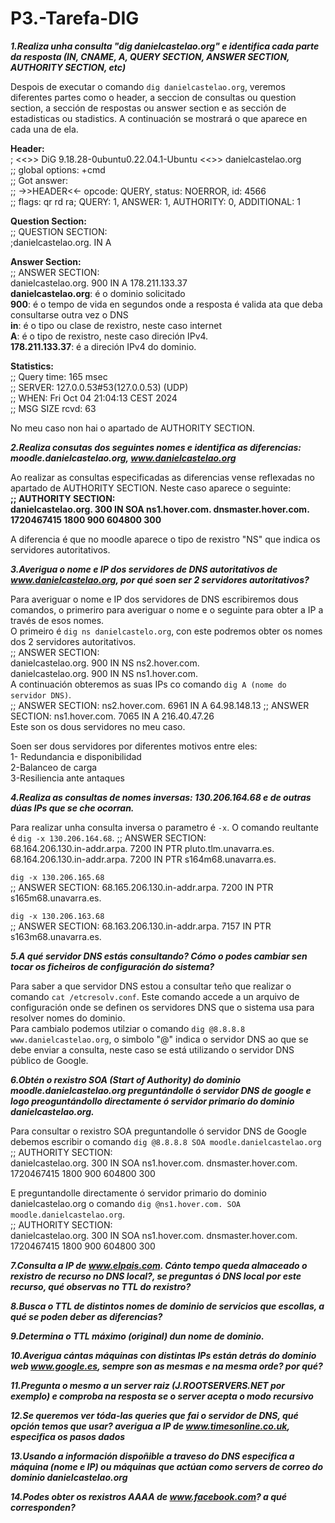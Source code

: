 # P3.-Tarefa-DIG

***1.Realiza unha consulta "dig danielcastelao.org" e identifica cada parte da resposta (IN, CNAME, A, QUERY SECTION, ANSWER SECTION, AUTHORITY SECTION, etc)***

Despois de executar o comando `dig danielcastelao.org`, veremos diferentes partes como o header, a seccion de consultas ou question section, a sección de respostas ou answer section e as sección de estadisticas ou stadistics. A continuación se mostrará o que aparece en cada una de ela.

**Header:**  
; <<>> DiG 9.18.28-0ubuntu0.22.04.1-Ubuntu <<>> danielcastelao.org  
;; global options: +cmd  
;; Got answer:  
;; ->>HEADER<<- opcode: QUERY, status: NOERROR, id: 4566  
;; flags: qr rd ra; QUERY: 1, ANSWER: 1, AUTHORITY: 0, ADDITIONAL: 1

**Question Section:**  
;; QUESTION SECTION:  
;danielcastelao.org.		IN	A

**Answer Section:**  
;; ANSWER SECTION:    
danielcastelao.org.	900	IN	A	178.211.133.37  
**danielcastelao.org**: é o dominio solicitado  
**900**: é o tempo de vida en segundos onde a resposta é valida ata que deba consultarse outra vez o DNS  
**in**: é o tipo ou clase de rexistro, neste caso internet  
**A**: é o tipo de rexistro, neste caso direción IPv4.  
**178.211.133.37**: é a direción IPv4 do dominio.

**Statistics:**  
;; Query time: 165 msec  
;; SERVER: 127.0.0.53#53(127.0.0.53) (UDP)  
;; WHEN: Fri Oct 04 21:04:13 CEST 2024  
;; MSG SIZE  rcvd: 63

No meu caso non hai o apartado de AUTHORITY SECTION.  

***2.Realiza consutas dos seguintes nomes e identifica as diferencias: moodle.danielcastelao.org, www.danielcastelao.org***  

Ao realizar as consultas especificadas as diferencias vense reflexadas no apartado de AUTHORITY SECTION. Neste caso aparece o seguinte:  
**;; AUTHORITY SECTION:**    
**danielcastelao.org.	300	IN	SOA	ns1.hover.com. dnsmaster.hover.com. 1720467415 1800 900 604800 300**  

A diferencia é que no moodle aparece o tipo de rexistro "NS" que indica os servidores autoritativos.

***3.Averigua o nome e IP dos servidores de DNS autoritativos de www.danielcastelao.org, por qué soen ser 2 servidores autoritativos?***

Para averiguar o nome e IP dos servidores de DNS escribiremos dous comandos, o primeriro para averiguar o nome e o seguinte para obter a IP a través de esos nomes.  
O primeiro é `dig ns danielcastelo.org`, con este podremos obter os nomes dos 2 servidores autoritativos.   
;; ANSWER SECTION:  
danielcastelao.org.	900	IN	NS	ns2.hover.com.  
danielcastelao.org.	900	IN	NS	ns1.hover.com.  
A continuación obteremos as suas IPs co comando `dig A (nome do servidor DNS)`.  
;; ANSWER SECTION:
ns2.hover.com.		6961	IN	A	64.98.148.13
;; ANSWER SECTION:
ns1.hover.com.		7065	IN	A	216.40.47.26  
Este son os dous servidores no meu caso.

Soen ser dous servidores por diferentes motivos entre eles:  
1- Redundancia e disponibilidad  
2-Balanceo de carga  
3-Resiliencia ante antaques

***4.Realiza as consultas de nomes inversas: 130.206.164.68 e de outras dúas IPs que se che ocorran.***

Para realizar unha consulta inversa o parametro é `-x`. O comando reultante é ```dig -x 130.206.164.68```.
;; ANSWER SECTION:  
68.164.206.130.in-addr.arpa. 7200 IN	PTR	pluto.tlm.unavarra.es.  
68.164.206.130.in-addr.arpa. 7200 IN	PTR	s164m68.unavarra.es.

```dig -x 130.206.165.68```  
;; ANSWER SECTION:
68.165.206.130.in-addr.arpa. 7200 IN	PTR	s165m68.unavarra.es.  

```dig -x 130.206.163.68```    
;; ANSWER SECTION:
68.163.206.130.in-addr.arpa. 7157 IN	PTR	s163m68.unavarra.es.

***5.A qué servidor DNS estás consultando? Cómo o podes cambiar sen tocar os ficheiros de configuración do sistema?***

Para saber a que servidor DNS estou a consultar teño que realizar o comando `cat /etcresolv.conf`. Este comando accede a un arquivo de configuración onde se definen os servidores DNS que o sistema usa para resolver nomes do dominio.  
Para cambialo podemos utilziar o comando `dig @8.8.8.8 www.danielcastelao.org`, o simbolo "@" indica o servidor DNS ao que se debe enviar a consulta, neste caso se está utilizando o servidor DNS público de Google.

***6.Obtén o rexistro SOA (Start of Authority) do dominio  moodle.danielcastelao.org preguntándolle ó servidor DNS de google e logo preoguntándollo directamente ó servidor primario do dominio danielcastelao.org.*** 

Para consultar o rexistro SOA preguntandolle ó servidor DNS de Google debemos escribir o comando `dig @8.8.8.8 SOA moodle.danielcastelao.org`  
;; AUTHORITY SECTION:  
danielcastelao.org.	300	IN	SOA	ns1.hover.com. dnsmaster.hover.com. 1720467415 1800 900 604800 300  

E preguntandolle directamente ó servidor primario do dominio danielcastelao.org o comando `dig @ns1.hover.com. SOA moodle.danielcastelao.org`.  
;; AUTHORITY SECTION:  
danielcastelao.org.	300	IN	SOA	ns1.hover.com. dnsmaster.hover.com. 1720467415 1800 900 604800 300

***7.Consulta a IP de www.elpais.com. Cánto tempo queda almaceado o rexistro de recurso no DNS local?, se preguntas ó DNS local por este recurso, qué observas no TTL do rexistro?***

***8.Busca o TTL de distintos nomes de dominio de servicios que escollas, a qué se poden deber as diferencias?***

***9.Determina o TTL máximo (original) dun nome de dominio.***

***10.Averigua cántas máquinas con distintas IPs están detrás do dominio web www.google.es, sempre son as mesmas e na mesma orde? por qué?***

***11.Pregunta o mesmo a un server raiz (J.ROOTSERVERS.NET por exemplo) e comproba na resposta se o server acepta o modo recursivo***

***12.Se queremos ver tóda-las queries que fai o servidor de DNS, qué opción temos que usar? averigua a IP de www.timesonline.co.uk, especifica os pasos dados***

***13.Usando a información dispoñible a traveso do DNS especifica a máquina (nome e IP) ou máquinas que actúan como servers de correo do dominio danielcastelao.org***

***14.Podes obter os rexistros AAAA de www.facebook.com? a qué corresponden?***
